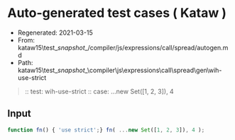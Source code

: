 # Auto-generated test cases ( Kataw )
- Regenerated: 2021-03-15
- From: kataw15\test\__snapshot__/compiler/js/expressions/call/spread/autogen.md
- Path: kataw15\test\__snapshot__\compiler\js\expressions\call\spread\gen\wih-use-strict
> :: test: wih-use-strict
> :: case: ...new Set([1, 2, 3]), 4
## Input

`````js
function fn() { 'use strict';} fn( ...new Set([1, 2, 3]), 4 );
`````
